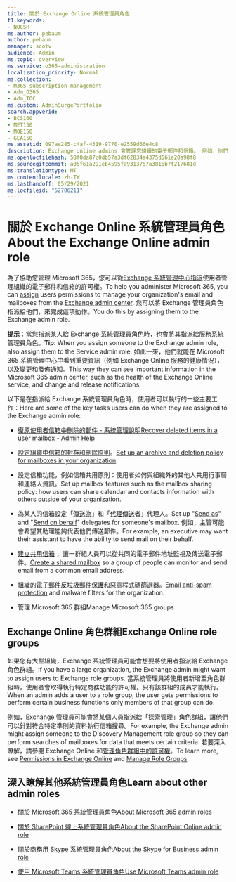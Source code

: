 ```yaml
---
title: 關於 Exchange Online 系統管理員角色
f1.keywords:
- NOCSH
ms.author: pebaum
author: pebaum
manager: scotv
audience: Admin
ms.topic: overview
ms.service: o365-administration
localization_priority: Normal
ms.collection:
- M365-subscription-management
- Adm_O365
- Adm_TOC
ms.custom: AdminSurgePortfolio
search.appverid:
- BCS160
- MET150
- MOE150
- GEA150
ms.assetid: 097ae285-c4af-4319-9770-e2559d66e4c8
description: Exchange online admins 會管理您組織的電子郵件和信箱。 例如，他們會在使用者的信箱中復原已刪除的郵件。
ms.openlocfilehash: 58f0da87c0db57a3df62834a4375d561e20a98f8
ms.sourcegitcommit: a05f61a291eb4595fa9313757a3815b7f217681d
ms.translationtype: MT
ms.contentlocale: zh-TW
ms.lasthandoff: 05/29/2021
ms.locfileid: "52706211"
---
```

# <a name="about-the-exchange-online-admin-role"></a><span data-ttu-id="30c53-104">關於 Exchange Online 系統管理員角色</span><span class="sxs-lookup"><span data-stu-id="30c53-104">About the Exchange Online admin role</span></span>

<span data-ttu-id="30c53-105">為了協助您管理 Microsoft 365，您可以從[Exchange 系統管理中心](/exchange/exchange-admin-center)[指派](assign-admin-roles.md)使用者管理組織的電子郵件和信箱的許可權。</span><span class="sxs-lookup"><span data-stu-id="30c53-105">To help you administer Microsoft 365, you can [assign](assign-admin-roles.md) users permissions to manage your organization's email and mailboxes from the [Exchange admin center](/exchange/exchange-admin-center).</span></span> <span data-ttu-id="30c53-106">您可以將 Exchange 管理員角色指派給他們，來完成這項動作。</span><span class="sxs-lookup"><span data-stu-id="30c53-106">You do this by assigning them to the Exchange admin role.</span></span>
  
 <span data-ttu-id="30c53-107">**提示**：當您指派某人給 Exchange 系統管理員角色時，也會將其指派給服務系統管理員角色。</span><span class="sxs-lookup"><span data-stu-id="30c53-107">**Tip**: When you assign someone to the Exchange admin role, also assign them to the Service admin role.</span></span> <span data-ttu-id="30c53-108">如此一來，他們就能在 Microsoft 365 系統管理中心中看到重要資訊（例如 Exchange Online 服務的健康情況），以及變更和發佈通知。</span><span class="sxs-lookup"><span data-stu-id="30c53-108">This way they can see important information in the Microsoft 365 admin center, such as the health of the Exchange Online service, and change and release notifications.</span></span>

<span data-ttu-id="30c53-109">以下是在指派給 Exchange 系統管理員角色時，使用者可以執行的一些主要工作：</span><span class="sxs-lookup"><span data-stu-id="30c53-109">Here are some of the key tasks users can do when they are assigned to the Exchange admin role:</span></span>
  
- [<span data-ttu-id="30c53-110">復原使用者信箱中刪除的郵件 - 系統管理說明</span><span class="sxs-lookup"><span data-stu-id="30c53-110">Recover deleted items in a user mailbox - Admin Help</span></span>](/Exchange/recipients-in-exchange-online/manage-user-mailboxes/recover-deleted-messages)

- <span data-ttu-id="30c53-111">[設定組織中信箱的封存和刪除原則](../../compliance/set-up-an-archive-and-deletion-policy-for-mailboxes.md)。</span><span class="sxs-lookup"><span data-stu-id="30c53-111">[Set up an archive and deletion policy for mailboxes in your organization](../../compliance/set-up-an-archive-and-deletion-policy-for-mailboxes.md).</span></span>

- <span data-ttu-id="30c53-112">設定信箱功能，例如信箱共用原則：使用者如何與組織外的其他人共用行事曆和連絡人資訊。</span><span class="sxs-lookup"><span data-stu-id="30c53-112">Set up mailbox features such as the mailbox sharing policy: how users can share calendar and contacts information with others outside of your organization.</span></span>

- <span data-ttu-id="30c53-113">為某人的信箱設定「[傳送為](give-mailbox-permissions-to-another-user.md#send-email-from-another-users-mailbox)」和「[代理傳送](give-mailbox-permissions-to-another-user.md#send-email-on-behalf-of-another-user)者」代理人。</span><span class="sxs-lookup"><span data-stu-id="30c53-113">Set up "[Send as](give-mailbox-permissions-to-another-user.md#send-email-from-another-users-mailbox)" and "[Send on behalf](give-mailbox-permissions-to-another-user.md#send-email-on-behalf-of-another-user)" delegates for someone's mailbox.</span></span> <span data-ttu-id="30c53-114">例如，主管可能會希望其助理能夠代表他們傳送郵件。</span><span class="sxs-lookup"><span data-stu-id="30c53-114">For example, an executive may want their assistant to have the ability to send mail on their behalf.</span></span>

- <span data-ttu-id="30c53-115">[建立共用信箱](../email/create-a-shared-mailbox.md) ，讓一群組人員可以從共同的電子郵件地址監視及傳送電子郵件。</span><span class="sxs-lookup"><span data-stu-id="30c53-115">[Create a shared mailbox](../email/create-a-shared-mailbox.md) so a group of people can monitor and send email from a common email address.</span></span>

- <span data-ttu-id="30c53-116">組織的[電子郵件反垃圾郵件保護](../../security/office-365-security/anti-spam-protection.md)和惡意程式碼篩選器。</span><span class="sxs-lookup"><span data-stu-id="30c53-116">[Email anti-spam protection](../../security/office-365-security/anti-spam-protection.md) and malware filters for the organization.</span></span>

- <span data-ttu-id="30c53-117">管理 Microsoft 365 群組</span><span class="sxs-lookup"><span data-stu-id="30c53-117">Manage Microsoft 365 groups</span></span>

## <a name="exchange-online-role-groups"></a><span data-ttu-id="30c53-118">Exchange Online 角色群組</span><span class="sxs-lookup"><span data-stu-id="30c53-118">Exchange Online role groups</span></span>

<span data-ttu-id="30c53-119">如果您有大型組織，Exchange 系統管理員可能會想要將使用者指派給 Exchange 角色群組。</span><span class="sxs-lookup"><span data-stu-id="30c53-119">If you have a large organization, the Exchange admin might want to assign users to Exchange role groups.</span></span> <span data-ttu-id="30c53-120">當系統管理員將使用者新增至角色群組時，使用者會取得執行特定商務功能的許可權。只有該群組的成員才能執行。</span><span class="sxs-lookup"><span data-stu-id="30c53-120">When an admin adds a user to a role group, the user gets permissions to perform certain business functions only members of that group can do.</span></span>
  
 <span data-ttu-id="30c53-121">例如，Exchange 管理員可能會將某個人員指派給「探索管理」角色群組，讓他們可以針對符合特定準則的資料執行信箱搜尋。</span><span class="sxs-lookup"><span data-stu-id="30c53-121">For example, the Exchange admin might assign someone to the Discovery Management role group so they can perform searches of mailboxes for data that meets certain criteria.</span></span> <span data-ttu-id="30c53-122">若要深入瞭解，請參閱 Exchange Online 和[管理角色群組](/exchange/manage-role-groups-exchange-2013-help)[中的許可權](/exchange/permissions-exo/permissions-exo)。</span><span class="sxs-lookup"><span data-stu-id="30c53-122">To learn more, see [Permissions in Exchange Online](/exchange/permissions-exo/permissions-exo) and [Manage Role Groups](/exchange/manage-role-groups-exchange-2013-help).</span></span>
  
## <a name="learn-about-other-admin-roles"></a><span data-ttu-id="30c53-123">深入瞭解其他系統管理員角色</span><span class="sxs-lookup"><span data-stu-id="30c53-123">Learn about other admin roles</span></span>

- [<span data-ttu-id="30c53-124">關於 Microsoft 365 系統管理員角色</span><span class="sxs-lookup"><span data-stu-id="30c53-124">About Microsoft 365 admin roles</span></span>](about-admin-roles.md)

- [<span data-ttu-id="30c53-125">關於 SharePoint 線上系統管理員角色</span><span class="sxs-lookup"><span data-stu-id="30c53-125">About the SharePoint Online admin role</span></span>](/sharepoint/sharepoint-admin-role)

- [<span data-ttu-id="30c53-126">關於商務用 Skype 系統管理員角色</span><span class="sxs-lookup"><span data-stu-id="30c53-126">About the Skype for Business admin role</span></span>](/skypeforbusiness/skype-for-business-online)

- [<span data-ttu-id="30c53-127">使用 Microsoft Teams 系統管理員角色</span><span class="sxs-lookup"><span data-stu-id="30c53-127">Use Microsoft Teams admin role</span></span>](/MicrosoftTeams/using-admin-roles)